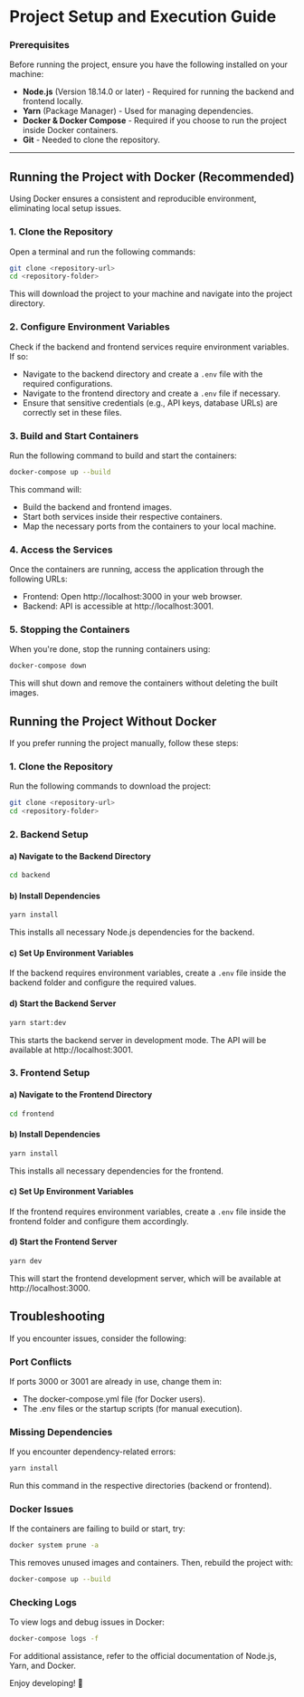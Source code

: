 # Project Setup and Execution Guide

### Prerequisites

Before running the project, ensure you have the following installed on your machine:

- **Node.js** (Version 18.14.0 or later) - Required for running the backend and frontend locally.
- **Yarn** (Package Manager) - Used for managing dependencies.
- **Docker & Docker Compose** - Required if you choose to run the project inside Docker containers.
- **Git** - Needed to clone the repository.

---

## Running the Project with Docker (Recommended)

Using Docker ensures a consistent and reproducible environment, eliminating local setup issues.

### 1. Clone the Repository

Open a terminal and run the following commands:

```sh
git clone <repository-url>
cd <repository-folder>
```

This will download the project to your machine and navigate into the project directory.

### 2. Configure Environment Variables

Check if the backend and frontend services require environment variables. If so:

- Navigate to the backend directory and create a `.env` file with the required configurations.
- Navigate to the frontend directory and create a `.env` file if necessary.
- Ensure that sensitive credentials (e.g., API keys, database URLs) are correctly set in these files.

### 3. Build and Start Containers

Run the following command to build and start the containers:

```sh
docker-compose up --build
```

This command will:

- Build the backend and frontend images.
- Start both services inside their respective containers.
- Map the necessary ports from the containers to your local machine.

### 4. Access the Services

Once the containers are running, access the application through the following URLs:

- Frontend: Open http://localhost:3000 in your web browser.
- Backend: API is accessible at http://localhost:3001.

### 5. Stopping the Containers

When you're done, stop the running containers using:

```sh
docker-compose down
```

This will shut down and remove the containers without deleting the built images.

## Running the Project Without Docker

If you prefer running the project manually, follow these steps:

### 1. Clone the Repository

Run the following commands to download the project:

```sh
git clone <repository-url>
cd <repository-folder>
```

### 2. Backend Setup

#### a) Navigate to the Backend Directory

```sh
cd backend
```

#### b) Install Dependencies

```sh
yarn install
```

This installs all necessary Node.js dependencies for the backend.

#### c) Set Up Environment Variables

If the backend requires environment variables, create a `.env` file inside the backend folder and configure the required values.

#### d) Start the Backend Server

```sh
yarn start:dev
```

This starts the backend server in development mode. The API will be available at http://localhost:3001.

### 3. Frontend Setup

#### a) Navigate to the Frontend Directory

```sh
cd frontend
```

#### b) Install Dependencies

```sh
yarn install
```

This installs all necessary dependencies for the frontend.

#### c) Set Up Environment Variables

If the frontend requires environment variables, create a `.env` file inside the frontend folder and configure them accordingly.

#### d) Start the Frontend Server

```sh
yarn dev
```

This will start the frontend development server, which will be available at http://localhost:3000.

## Troubleshooting

If you encounter issues, consider the following:

### Port Conflicts

If ports 3000 or 3001 are already in use, change them in:

- The docker-compose.yml file (for Docker users).
- The .env files or the startup scripts (for manual execution).

### Missing Dependencies

If you encounter dependency-related errors:

```sh
yarn install
```

Run this command in the respective directories (backend or frontend).

### Docker Issues

If the containers are failing to build or start, try:

```sh
docker system prune -a
```

This removes unused images and containers. Then, rebuild the project with:

```sh
docker-compose up --build
```

### Checking Logs

To view logs and debug issues in Docker:

```bash
docker-compose logs -f
```

For additional assistance, refer to the official documentation of Node.js, Yarn, and Docker.

Enjoy developing! 🚀
